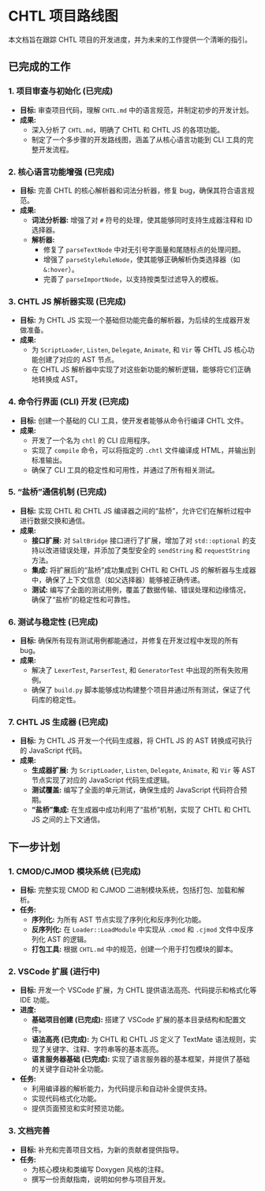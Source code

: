 # CHTL 项目路线图

本文档旨在跟踪 CHTL 项目的开发进度，并为未来的工作提供一个清晰的指引。

## 已完成的工作

### 1. 项目审查与初始化 (已完成)
- **目标:** 审查项目代码，理解 `CHTL.md` 中的语言规范，并制定初步的开发计划。
- **成果:**
    - 深入分析了 `CHTL.md`，明确了 CHTL 和 CHTL JS 的各项功能。
    - 制定了一个多步骤的开发路线图，涵盖了从核心语言功能到 CLI 工具的完整开发流程。

### 2. 核心语言功能增强 (已完成)
- **目标:** 完善 CHTL 的核心解析器和词法分析器，修复 bug，确保其符合语言规范。
- **成果:**
    - **词法分析器:** 增强了对 `#` 符号的处理，使其能够同时支持生成器注释和 ID 选择器。
    - **解析器:**
        - 修复了 `parseTextNode` 中对无引号字面量和尾随标点的处理问题。
        - 增强了 `parseStyleRuleNode`，使其能够正确解析伪类选择器（如 `&:hover`）。
        - 完善了 `parseImportNode`，以支持按类型过滤导入的模板。

### 3. CHTL JS 解析器实现 (已完成)
- **目标:** 为 CHTL JS 实现一个基础但功能完备的解析器，为后续的生成器开发做准备。
- **成果:**
    - 为 `ScriptLoader`, `Listen`, `Delegate`, `Animate`, 和 `Vir` 等 CHTL JS 核心功能创建了对应的 AST 节点。
    - 在 CHTL JS 解析器中实现了对这些新功能的解析逻辑，能够将它们正确地转换成 AST。

### 4. 命令行界面 (CLI) 开发 (已完成)
- **目标:** 创建一个基础的 CLI 工具，使开发者能够从命令行编译 CHTL 文件。
- **成果:**
    - 开发了一个名为 `chtl` 的 CLI 应用程序。
    - 实现了 `compile` 命令，可以将指定的 `.chtl` 文件编译成 HTML，并输出到标准输出。
    - 确保了 CLI 工具的稳定性和可用性，并通过了所有相关测试。

### 5. “盐桥”通信机制 (已完成)
- **目标:** 实现 CHTL 和 CHTL JS 编译器之间的“盐桥”，允许它们在解析过程中进行数据交换和通信。
- **成果:**
    - **接口扩展:** 对 `SaltBridge` 接口进行了扩展，增加了对 `std::optional` 的支持以改进错误处理，并添加了类型安全的 `sendString` 和 `requestString` 方法。
    - **集成:** 将扩展后的“盐桥”成功集成到 CHTL 和 CHTL JS 的解析器与生成器中，确保了上下文信息（如父选择器）能够被正确传递。
    - **测试:** 编写了全面的测试用例，覆盖了数据传输、错误处理和边缘情况，确保了“盐桥”的稳定性和可靠性。

### 6. 测试与稳定性 (已完成)
- **目标:** 确保所有现有测试用例都能通过，并修复在开发过程中发现的所有 bug。
- **成果:**
    - 解决了 `LexerTest`, `ParserTest`, 和 `GeneratorTest` 中出现的所有失败用例。
    - 确保了 `build.py` 脚本能够成功构建整个项目并通过所有测试，保证了代码库的稳定性。

### 7. CHTL JS 生成器 (已完成)
- **目标:** 为 CHTL JS 开发一个代码生成器，将 CHTL JS 的 AST 转换成可执行的 JavaScript 代码。
- **成果:**
    - **生成器扩展:** 为 `ScriptLoader`, `Listen`, `Delegate`, `Animate`, 和 `Vir` 等 AST 节点实现了对应的 JavaScript 代码生成逻辑。
    - **测试覆盖:** 编写了全面的单元测试，确保生成的 JavaScript 代码符合预期。
    - **“盐桥”集成:** 在生成器中成功利用了“盐桥”机制，实现了 CHTL 和 CHTL JS 之间的上下文通信。

## 下一步计划

### 1. CMOD/CJMOD 模块系统 (已完成)
- **目标:** 完整实现 CMOD 和 CJMOD 二进制模块系统，包括打包、加载和解析。
- **任务:**
    - **序列化:** 为所有 AST 节点实现了序列化和反序列化功能。
    - **反序列化:** 在 `Loader::LoadModule` 中实现从 `.cmod` 和 `.cjmod` 文件中反序列化 AST 的逻辑。
    - **打包工具:** 根据 `CHTL.md` 中的规范，创建一个用于打包模块的脚本。

### 2. VSCode 扩展 (进行中)
- **目标:** 开发一个 VSCode 扩展，为 CHTL 提供语法高亮、代码提示和格式化等 IDE 功能。
- **进度:**
    - **基础项目创建 (已完成):** 搭建了 VSCode 扩展的基本目录结构和配置文件。
    - **语法高亮 (已完成):** 为 CHTL 和 CHTL JS 定义了 TextMate 语法规则，实现了关键字、注释、字符串等的基本高亮。
    - **语言服务器基础 (已完成):** 实现了语言服务器的基本框架，并提供了基础的关键字自动补全功能。
- **任务:**
    - 利用编译器的解析能力，为代码提示和自动补全提供支持。
    - 实现代码格式化功能。
    - 提供页面预览和实时预览功能。

### 3. 文档完善
- **目标:** 补充和完善项目文档，为新的贡献者提供指导。
- **任务:**
    - 为核心模块和类编写 Doxygen 风格的注释。
    - 撰写一份贡献指南，说明如何参与项目开发。
